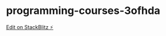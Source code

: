 # programming-courses-3ofhda

[Edit on StackBlitz ⚡️](https://stackblitz.com/edit/programming-courses-3ofhda)